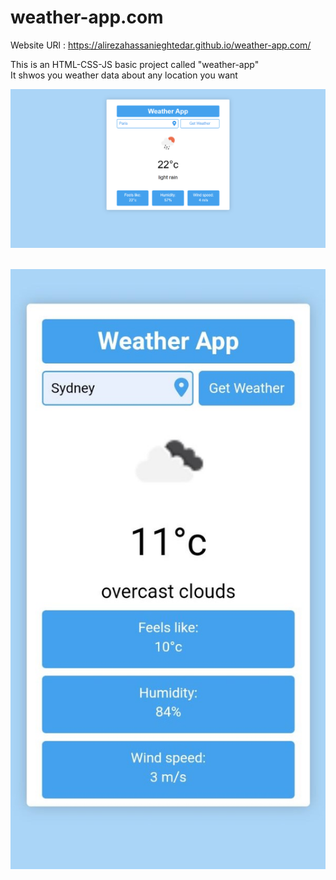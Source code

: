 # weather-app.com

Website URl : https://alirezahassanieghtedar.github.io/weather-app.com/
<br>

This is an HTML-CSS-JS basic project called "weather-app" <br>
It shwos you weather data about any location you want 

![weatgher-app-screenshot](./images/weather-app-screenshot.png)
<br><br>

![weather-app-mobile-screenshot](./images/weather-app-mobile-screenshot.jpg)